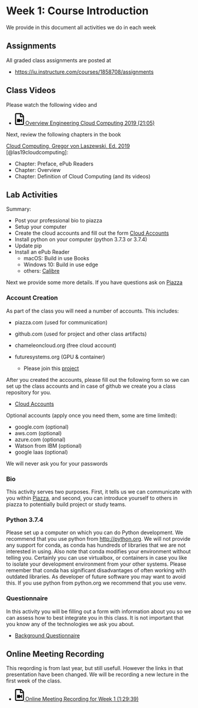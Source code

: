 # Week 1: Course Introduction

We provide in this document all activities we do in each week

## Assignments

All graded class assignments are posted at

<!--
* <https://iu.instructure.com/courses/1822529/assignments>
-->

* <https://iu.instructure.com/courses/1858708/assignments>

## Class Videos

Please watch the following video and

* [![Video](images/video.png) Overview Engineering Cloud Computing 2019 (21:05)](https://www.youtube.com/watch?v=PU93waozGJk)

Next, review the following chapters in the book 

[Cloud Computing, Gregor von Laszewski, Ed. 2019](https://laszewski.github.io/book/cloud/) [@las19cloudcomputing]:

* Chapter: Preface, ePub Readers
* Chapter: Overview
* Chapter: Definition of Cloud Computing (and its videos)


## Lab Activities

Summary: 

* Post your professional bio to piazza
* Setup your computer
* Create the cloud accounts and fill out the form [Cloud Accounts](https://forms.gle/UFr5FcdPcVFwcMvk8)
* Install python on your computer (python 3.7.3 or 3.7.4)
* Update pip
* Install an ePub Reader
  * macOS: Build in use Books
  * Windows 10: Build in use edge
  * others: [Calibre](https://forms.gle/w6ryzEm56rQmwWT38)

Next we provide some more details. If you have questions ask on 
[Piazza](https://piazza.com/class/jzkfveoqwri3e4)

### Account Creation

As part of the class you will need a number of accounts. This
includes:

* piazza.com (used for communication)
* github.com (used for project and other class artifacts)
* chameleoncloud.org (free cloud account)
* futuresystems.org (GPU & container)

  * Please join this [project](https://portal.futuresystems.org/project/fg-569)

After you created the accounts, please fill out the following form so we
can set up the class accounts and in case of github we create you a
class repository for you.

* [Cloud Accounts](https://forms.gle/UFr5FcdPcVFwcMvk8)

Optional accounts (apply once you need them, some are time limited):

* google.com (optional)
* aws.com (optional)
* azure.com (optional)
* Watson from IBM (optional)
* google Iaas (optional)

We will never ask you for your passwords

### Bio

This activity serves two purposes. First, it tells us we can communicate
with you within [Piazza](https://piazza.com/class/jzkfveoqwri3e4), and
second, you can introduce yourself to others in piazza to potentially
build project or study teams.

### Python 3.7.4

Please set up a computer on which you can do Python development. We
recommend that you use python from <http://python.org>. We will not
provide any support for conda, as conda has hundreds of libraries that
we are not interested in using. Also note that conda modifies your
environment without telling you. Certainly you can use virtualbox, or
containers in case you like to isolate your development environment from
your other systems. Please remember that conda has significant
disadvantages of often working with outdated libraries. As developer of
future software you may want to avoid this. If you use python from
python.org we recommend that you use venv.

### Questionnaire

In this activity you will be filling out a form with information about
you so we can assess how to best integrate you in this class. It is not
important that you know any of the technologies we ask you about.

* [Background Questionnaire](https://forms.gle/w6ryzEm56rQmwWT38)

## Online Meeting Recording

This reqording is from last year, but still usefull. However the links
in that presentation have been changed. We will be recording a new
lecture in the first week of the class.

* [![Video](images/video.png) Online Meeting Recording for Week 1 (1:29:39)](https://www.youtube.com/watch?v=k5218WUo6Cc)

<!--

The first online meeting for week 1 which will be repeated on Thursday
8-9:30pm has been recorded and is available at 
-->

